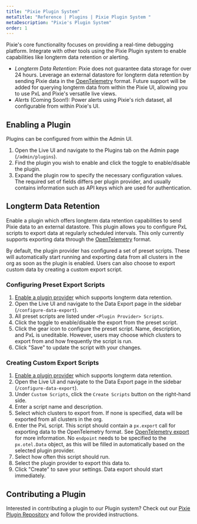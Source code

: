 ```yaml
---
title: "Pixie Plugin System"
metaTitle: "Reference | Plugins | Pixie Plugin System "
metaDescription: "Pixie's Plugin System"
order: 1 
---
```


Pixie's core functionality focuses on providing a real-time debugging platform. Integrate with other tools using the Pixie Plugin system to enable capabilities like longterm data retention or alerting.

- *Longterm Data Retention*: Pixie does not guarantee data storage for over 24 hours. Leverage an external datastore for longterm data retention by sending Pixie data in the [OpenTelemetry](https://opentelemetry.io/) format. Future support will be added for querying longterm data from within the Pixie UI, allowing you to use PxL and Pixie's versatile live views.
- *Alerts* (Coming Soon!): Power alerts using Pixie's rich dataset, all configurable from within Pixie's UI.

## Enabling a Plugin

Plugins can be configured from within the Admin UI. 

1. Open the Live UI and navigate to the Plugins tab on the Admin page (`/admin/plugins`).
2. Find the plugin you wish to enable and click the toggle to enable/disable the plugin.
3. Expand the plugin row to specify the necessary configuration values. The required set of fields differs per plugin provider, and usually contains information such as API keys which are used for authentication.

## Longterm Data Retention

Enable a plugin which offers longterm data retention capabilities to send Pixie data to an external datastore. This plugin allows you to configure PxL scripts to export data at regularly scheduled intervals. This only currently supports exporting data through the [OpenTelemetry](https://opentelemetry.io/) format. 

By default, the plugin provider has configured a set of preset scripts. These will automatically start running and exporting data from all clusters in the org as soon as the plugin is enabled. Users can also choose to export custom data by creating a custom export script.

### Configuring Preset Export Scripts

1. [Enable a plugin provider](#enable-a-plugin) which supports longterm data retention. 
2. Open the Live UI and navigate to the Data Export page in the sidebar (`/configure-data-export`).
3. All preset scripts are listed under `<Plugin Provider> Scripts`.
4. Click the toggle to enable/disable the export from the preset script.
5. Click the gear icon to configure the preset script. Name, description, and PxL is uneditable. However, users may choose which clusters to export from and how frequently the script is run.
6. Click "Save" to update the script with your changes.

### Creating Custom Export Scripts

1. [Enable a plugin provider](#enable-a-plugin) which supports longterm data retention. 
2. Open the Live UI and navigate to the Data Export page in the sidebar (`/configure-data-export`).
3. Under `Custom Scripts`, click the `Create Scripts` button on the right-hand side.
4. Enter a script name and description.
5. Select which clusters to export from. If none is specified, data will be exported from all clusters in the org.
6. Enter the PxL script. This script should contain a `px.export` call for exporting data to the OpenTelemetry format. See [OpenTelemetry export]() for more information. No `endpoint` needs to be specified to the `px.otel.Data` object, as this will be filled in automatically based on the selected plugin provider.
7. Select how often this script should run.
8. Select the plugin provider to export this data to.
9. Click "Create" to save your settings. Data export should start immediately.

## Contributing a Plugin

Interested in contributing a plugin to our Plugin system? Check out our [Pixie Plugin Repository](https://github.com/pixie-io/pixie-plugin) and follow the provided instructions.

